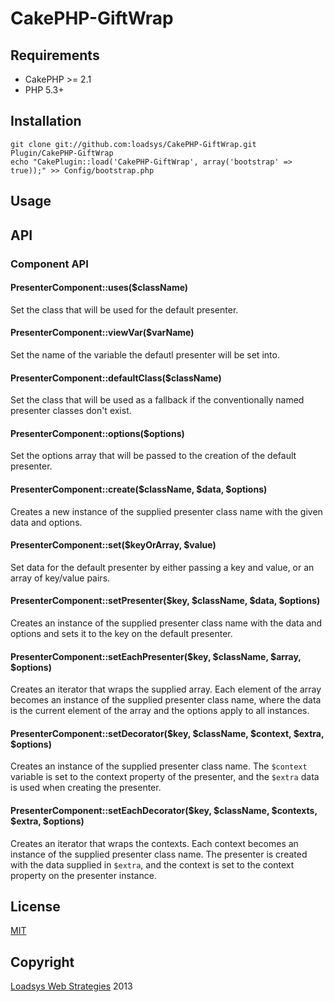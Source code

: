 # CakePHP-GiftWrap


## Requirements

* CakePHP >= 2.1
* PHP 5.3+


## Installation

```
git clone git://github.com:loadsys/CakePHP-GiftWrap.git Plugin/CakePHP-GiftWrap
echo "CakePlugin::load('CakePHP-GiftWrap', array('bootstrap' => true));" >> Config/bootstrap.php
```


## Usage


## API

### Component API

#### PresenterComponent::uses($className)

Set the class that will be used for the default presenter.

#### PresenterComponent::viewVar($varName)

Set the name of the variable the defautl presenter will be set into.

#### PresenterComponent::defaultClass($className)

Set the class that will be used as a fallback if the conventionally named presenter classes don't exist.

#### PresenterComponent::options($options)

Set the options array that will be passed to the creation of the default presenter.

#### PresenterComponent::create($className, $data, $options)

Creates a new instance of the supplied presenter class name with the given data and options.

#### PresenterComponent::set($keyOrArray, $value)

Set data for the default presenter by either passing a key and value, or an array of key/value pairs.

#### PresenterComponent::setPresenter($key, $className, $data, $options)

Creates an instance of the supplied presenter class name with the data and options and sets it to the key on the default presenter.

#### PresenterComponent::setEachPresenter($key, $className, $array, $options)

Creates an iterator that wraps the supplied array. Each element of the array becomes an instance of the supplied presenter class name, where the data is the current element of the array and the options apply to all instances.

#### PresenterComponent::setDecorator($key, $className, $context, $extra, $options)

Creates an instance of the supplied presenter class name. The `$context` variable is set to the context property of the presenter, and the `$extra` data is used when creating the presenter.

#### PresenterComponent::setEachDecorator($key, $className, $contexts, $extra, $options)

Creates an iterator that wraps the contexts. Each context becomes an instance of the supplied presenter class name. The presenter is created with the data supplied in `$extra`, and the context is set to the context property on the presenter instance.


## License

[MIT](https://github.com/loadsys/CakePHP-GiftWrap/blob/master/LICENSE.md)


## Copyright

[Loadsys Web Strategies](http://www.loadsys.com) 2013